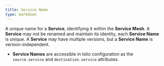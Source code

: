 ```yaml
---
title: Service Name
type: markdown
---
```

A unique name for a **Service**, identifying it within the **Service Mesh**.
A **Service** may not be renamed and maintain its identity, each **Service Name** is unique.
A **Service** may have multiple versions, but a **Service Name** is version-independent.
  * **Service Names** are accessible in Istio configuration as the `source.service` and `destination.service` attributes.
